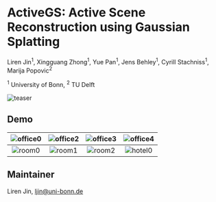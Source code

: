 # ActiveGS: Active Scene Reconstruction using Gaussian Splatting

Liren Jin<sup>1</sup>, Xingguang Zhong<sup>1</sup>, Yue Pan<sup>1</sup>, Jens Behley<sup>1</sup>, Cyrill Stachniss<sup>1</sup>, Marija Popovic<sup>2</sup> 

<sup>1</sup> University of Bonn, <sup>2</sup> TU Delft

![teaser](https://github.com/user-attachments/assets/f7c16143-fc3c-4d69-88f3-f7bd43d9de85)

## Demo
| ![office0](https://github.com/user-attachments/assets/feda8281-9a66-4474-a612-866b2723d2a7) | ![office2](https://github.com/user-attachments/assets/523598b0-bd30-40eb-b95b-7d33c4fe69d3) | ![office3](https://github.com/user-attachments/assets/49d8d050-4477-42c0-b69c-263a3ffcbcd3) | ![office4](https://github.com/user-attachments/assets/9c538fbe-da77-4f10-8a80-d66ee13c61a4) |
|:-------------------------------:|:-------------------------------:|:-------------------------------:|:-------------------------------:|
| ![room0](https://github.com/user-attachments/assets/4f0749d0-b4eb-4482-8d99-1b2d070947c1) | ![room1](https://github.com/user-attachments/assets/9be7ca8a-b5c2-4719-b8b9-24eb99dd508a) | ![room2](https://github.com/user-attachments/assets/44beaa5c-c2d3-4995-862e-7749b131ed73) | ![hotel0](https://github.com/user-attachments/assets/a9a2742c-8966-499a-9b9b-d6c1ae681a2e) |

## Maintainer
Liren Jin, ljin@uni-bonn.de
